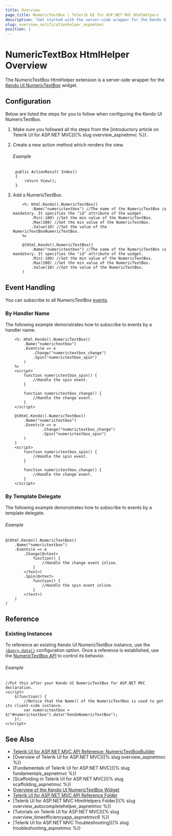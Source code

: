 ```yaml
---
title: Overview
page_title: NumericTextBox | Telerik UI for ASP.NET MVC HtmlHelpers
description: "Get started with the server-side wrapper for the Kendo UI NumericTextBox widget for ASP.NET MVC."
slug: overview_notificationhelper_aspnetmvc
position: 1
---
```


# NumericTextBox HtmlHelper Overview

The NumericTextBox HtmlHelper extension is a server-side wrapper for the [Kendo UI NumericTextBox](https://demos.telerik.com/kendo-ui/numerictextbox/index) widget.

## Configuration

Below are listed the steps for you to follow when configuring the Kendo UI NumericTextBox.

1. Make sure you followed all the steps from the [introductory article on Telerik UI for ASP.NET MVC]({% slug overview_aspnetmvc %}).

1. Create a new action method which renders the view.

    ###### Example

        public ActionResult Index()
        {
            return View();
        }

1. Add a NumericTextBox.

    ```ASPX
        <%: Html.Kendo().NumericTextBox()
            .Name("numerictextbox") //The name of the NumericTextBox is mandatory. It specifies the "id" attribute of the widget.
            .Min(-100) //Set the min value of the NumericTextBox.
            .Max(100) //Set the min value of the NumericTextBox.
            .Value(10) //Set the value of the NumericTextBoxNumericTextBox.
        %>
    ```
    ```Razor
        @(Html.Kendo().NumericTextBox()
            .Name("numerictextbox") //The name of the NumericTextBox is mandatory. It specifies the "id" attribute of the widget.
            .Min(-100) //Set the min value of the NumericTextBox.
            .Max(100) //Set the min value of the NumericTextBox.
            .Value(10) //Set the value of the NumericTextBox.
        )
    ```

## Event Handling

You can subscribe to all NumericTextBox [events](http://docs.telerik.com/kendo-ui/api/javascript/ui/numerictextbox#events).

### By Handler Name

The following example demonstrates how to subscribe to events by a handler name.

```ASPX
    <%: Html.Kendo().NumericTextBox()
        .Name("numerictextbox")
        .Events(e => e
            .Change("numerictextbox_change")
            .Spin("numerictextbox_spin")
        )
    %>
    <script>
        function numerictextbox_spin() {
            //Handle the spin event.
        }

        function numerictextbox_change() {
            //Handle the change event.
        }
    </script>
```
```Razor
    @(Html.Kendo().NumericTextBox()
        .Name("numerictextbox")
        .Events(e => e
                .Change("numerictextbox_change")
                .Spin("numerictextbox_spin")
        )
    )
    <script>
        function numerictextbox_spin() {
            //Handle the spin event.
        }

        function numerictextbox_change() {
            //Handle the change event.
        }
    </script>
```

### By Template Delegate

The following example demonstrates how to subscribe to events by a template delegate.

###### Example

    @(Html.Kendo().NumericTextBox()
        .Name("numerictextbox")
        .Events(e => e
            .Change(@<text>
                function() {
                    //Handle the change event inline.
                }
            </text>)
            .Spin(@<text>
                function() {
                    //Handle the spin event inline.
                }
            </text>)
        )
    )

## Reference

### Existing Instances

To reference an existing Kendo UI NumericTextBox instance, use the [`jQuery.data()`](http://api.jquery.com/jQuery.data/) configuration option. Once a reference is established, use the [NumericTextBox API](http://docs.telerik.com/kendo-ui/api/javascript/ui/numerictextbox#methods) to control its behavior.

###### Example

    //Put this after your Kendo UI NumericTextBox for ASP.NET MVC declaration.
    <script>
        $(function() {
            //Notice that the Name() of the NumericTextBox is used to get its client-side instance.
            var numerictextbox = $("#numerictextbox").data("kendoNumericTextBox");
        });
    </script>


## See Also

* [Telerik UI for ASP.NET MVC API Reference: NumericTextBoxBuilder](http://docs.telerik.com/aspnet-mvc/api/Kendo.Mvc.UI.Fluent/NumericTextBoxBuilder)
* [Overview of Telerik UI for ASP.NET MVC]({% slug overview_aspnetmvc %})
* [Fundamentals of Telerik UI for ASP.NET MVC]({% slug fundamentals_aspnetmvc %})
* [Scaffolding in Telerik UI for ASP.NET MVC]({% slug scaffolding_aspnetmvc %})
* [Overview of the Kendo UI NumericTextBox Widget](http://docs.telerik.com/kendo-ui/controls/editors/numerictextbox/overview)
* [Telerik UI for ASP.NET MVC API Reference Folder](http://docs.telerik.com/aspnet-mvc/api/Kendo.Mvc/AggregateFunction)
* [Telerik UI for ASP.NET MVC HtmlHelpers Folder]({% slug overview_autocompletehelper_aspnetmvc %})
* [Tutorials on Telerik UI for ASP.NET MVC]({% slug overview_timeefficiencyapp_aspnetmvc6 %})
* [Telerik UI for ASP.NET MVC Troubleshooting]({% slug troubleshooting_aspnetmvc %})
